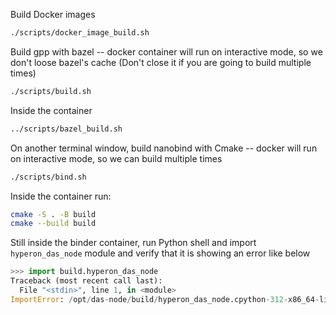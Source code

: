 Build Docker images

```sh
./scripts/docker_image_build.sh
```

Build gpp with bazel
-- docker container will run on interactive mode, so we don't loose bazel's cache (Don't close it if you are going to build multiple times)
```sh
./scripts/build.sh
```
Inside the container

```sh
../scripts/bazel_build.sh
```

On another terminal window, build nanobind with Cmake
-- docker will run on interactive mode, so we can build multiple times

```sh
./scripts/bind.sh
```
Inside the container run:

```sh
cmake -S . -B build
cmake --build build
```

Still inside the binder container, run Python shell and import `hyperon_das_node` module and verify that it is showing an error like below

```python
>>> import build.hyperon_das_node
Traceback (most recent call last):
  File "<stdin>", line 1, in <module>
ImportError: /opt/das-node/build/hyperon_das_node.cpython-312-x86_64-linux-gnu.so: undefined symbol: _ZTIN8dasproto13AtomSpaceNode7ServiceE
```
